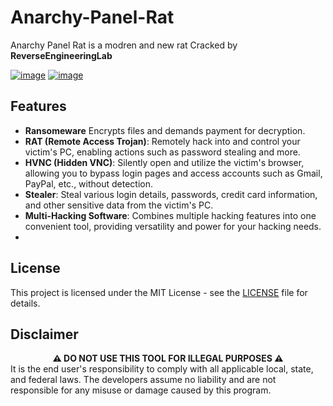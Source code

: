 # Anarchy-Panel-Rat
Anarchy Panel Rat is a modren and new rat Cracked by **ReverseEngineeringLab**

<a href="https://ibb.co/MVfXYwq"><img src="https://i.ibb.co/FwXPSZG/image.png" alt="image" border="0"></a> 
<a href="https://ibb.co/M1GKs8J"><img src="https://i.ibb.co/gWPQ3vc/image.png" alt="image" border="0"></a>
## Features
- **Ransomeware** Encrypts files and demands payment for decryption.
- **RAT (Remote Access Trojan)**: Remotely hack into and control your victim's PC, enabling actions such as password stealing and more.
- **HVNC (Hidden VNC)**: Silently open and utilize the victim's browser, allowing you to bypass login pages and access accounts such as Gmail, PayPal, etc., without detection.
- **Stealer**: Steal various login details, passwords, credit card information, and other sensitive data from the victim's PC.
- **Multi-Hacking Software**: Combines multiple hacking features into one convenient tool, providing versatility and power for your hacking needs.
- 
**License**
----
This project is licensed under the MIT License - see the [LICENSE](LICENSE) file for details.

**Disclaimer**
----
<div align="center"><strong>⚠️ DO NOT USE THIS TOOL FOR ILLEGAL PURPOSES ⚠️</strong></div>
It is the end user's responsibility to comply with all applicable local, state, and federal laws. The developers assume no liability and are not responsible for any misuse or damage caused by this program.

